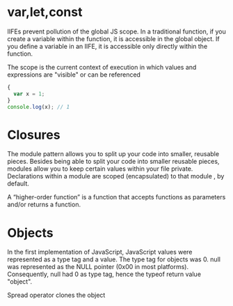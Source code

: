# var,let,const
IIFEs prevent pollution of the global JS scope. In a traditional function, if you create a variable within the function, it is accessible in the global object. If you define a variable in an IIFE, it is accessible only directly within the function. 

The scope is the current context of execution in which values and expressions are "visible" or can be referenced

```JavaScript
{
  var x = 1;
}
console.log(x); // 1
```

# Closures

The module pattern allows you to split up your code into smaller, reusable pieces. Besides being able to split your code into smaller reusable pieces, modules allow you to keep certain values within your file private. Declarations within a module are scoped (encapsulated) to that module , by default.

A “higher-order function” is a function that accepts functions as parameters and/or returns a function.

# Objects
In the first implementation of JavaScript, JavaScript values were represented as a type tag and a value. The type tag for objects was 0. null was represented as the NULL pointer (0x00 in most platforms). Consequently, null had 0 as type tag, hence the typeof return value "object".

Spread operator clones the object 

